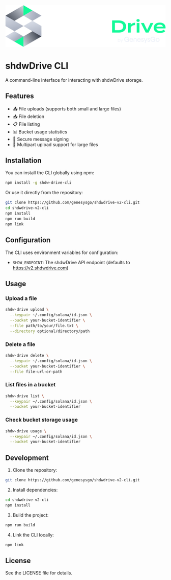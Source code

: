 <p align="center">
  <img src="assets/shdwdrive-logo.svg" alt="ShdwDrive Logo" width="600"/>
</p>

# shdwDrive CLI

A command-line interface for interacting with shdwDrive storage.

## Features

- 📤 File uploads (supports both small and large files)
- 📥 File deletion
- 📋 File listing
- 📊 Bucket usage statistics
- 🔐 Secure message signing
- 🔄 Multipart upload support for large files

## Installation

You can install the CLI globally using npm:

```bash
npm install -g shdw-drive-cli
```

Or use it directly from the repository:

```bash
git clone https://github.com/genesysgo/shdwdrive-v2-cli.git
cd shdwdrive-v2-cli
npm install
npm run build
npm link
```

## Configuration

The CLI uses environment variables for configuration:

- `SHDW_ENDPOINT`: The shdwDrive API endpoint (defaults to https://v2.shdwdrive.com)

## Usage

### Upload a file

```bash
shdw-drive upload \
  --keypair ~/.config/solana/id.json \
  --bucket your-bucket-identifier \
  --file path/to/your/file.txt \
  --directory optional/directory/path
```

### Delete a file

```bash
shdw-drive delete \
  --keypair ~/.config/solana/id.json \
  --bucket your-bucket-identifier \
  --file file-url-or-path
```

### List files in a bucket

```bash
shdw-drive list \
  --keypair ~/.config/solana/id.json \
  --bucket your-bucket-identifier
```

### Check bucket storage usage

```bash
shdw-drive usage \
  --keypair ~/.config/solana/id.json \
  --bucket your-bucket-identifier
```

## Development

1. Clone the repository:
```bash
git clone https://github.com/genesysgo/shdwdrive-v2-cli.git
```

2. Install dependencies:
```bash
cd shdwdrive-v2-cli
npm install
```

3. Build the project:
```bash
npm run build
```

4. Link the CLI locally:
```bash
npm link
```

## License

See the LICENSE file for details.